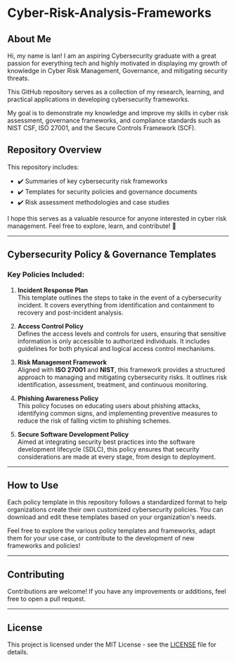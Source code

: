# Cyber-Risk-Analysis-Frameworks

## About Me
Hi, my name is Ian! I am an aspiring Cybersecurity graduate with a great passion for everything tech and highly  motivated in displaying my growth of knowledge in Cyber Risk Management, Governance, and mitigating security threats. 

This GitHub repository serves as a collection of my research, learning, and practical applications in developing cybersecurity frameworks.

My goal is to demonstrate my knowledge and improve my skills in cyber risk assessment, governance frameworks, and compliance standards such as NIST CSF, ISO 27001, and the Secure Controls Framework (SCF).

## Repository Overview
This repository includes:
- ✔️ Summaries of key cybersecurity risk frameworks
- ✔️ Templates for security policies and governance documents
- ✔️ Risk assessment methodologies and case studies

I hope this serves as a valuable resource for anyone interested in cyber risk management. Feel free to explore, learn, and contribute! 🚀

---

## Cybersecurity Policy & Governance Templates

### Key Policies Included:
1. **Incident Response Plan**  
   This template outlines the steps to take in the event of a cybersecurity incident. It covers everything from identification and containment to recovery and post-incident analysis.
   
2. **Access Control Policy**  
   Defines the access levels and controls for users, ensuring that sensitive information is only accessible to authorized individuals. It includes guidelines for both physical and logical access control mechanisms.
   
3. **Risk Management Framework**  
   Aligned with **ISO 27001** and **NIST**, this framework provides a structured approach to managing and mitigating cybersecurity risks. It outlines risk identification, assessment, treatment, and continuous monitoring.

4. **Phishing Awareness Policy**  
   This policy focuses on educating users about phishing attacks, identifying common signs, and implementing preventive measures to reduce the risk of falling victim to phishing schemes.

5. **Secure Software Development Policy**  
   Aimed at integrating security best practices into the software development lifecycle (SDLC), this policy ensures that security considerations are made at every stage, from design to deployment.

---

## How to Use
Each policy template in this repository follows a standardized format to help organizations create their own customized cybersecurity policies. You can download and edit these templates based on your organization's needs.

Feel free to explore the various policy templates and frameworks, adapt them for your use case, or contribute to the development of new frameworks and policies!

---

## Contributing
Contributions are welcome! If you have any improvements or additions, feel free to open a pull request.

---

## License
This project is licensed under the MIT License - see the [LICENSE](LICENSE) file for details.
